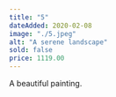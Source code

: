 ```yaml
---
title: "5"
dateAdded: 2020-02-08
image: "./5.jpeg"
alt: "A serene landscape"
sold: false
price: 1119.00
---
```

A beautiful painting.
